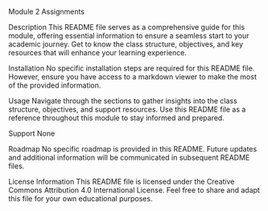 Module 2 Assignments

Description
This README file serves as a comprehensive guide for this module, offering essential information to ensure a seamless start to your academic journey. Get to know the class structure, objectives, and key resources that will enhance your learning experience.

Installation
No specific installation steps are required for this README file. However, ensure you have access to a markdown viewer to make the most of the provided information.

Usage
Navigate through the sections to gather insights into the class structure, objectives, and support resources. Use this README file as a reference throughout this module to stay informed and prepared.

Support
None

Roadmap
No specific roadmap is provided in this README. Future updates and additional information will be communicated in subsequent README files.

License Information
This README file is licensed under the Creative Commons Attribution 4.0 International License. Feel free to share and adapt this file for your own educational purposes.
